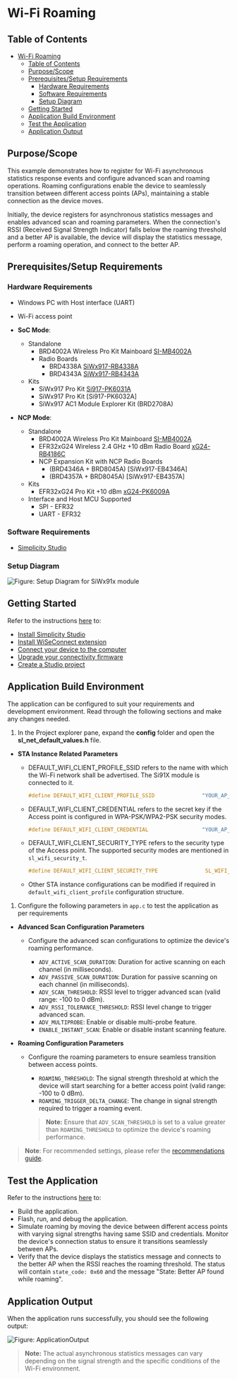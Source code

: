 # Wi-Fi Roaming

## Table of Contents

- [Wi-Fi Roaming](#wi-fi-roaming)
  - [Table of Contents](#table-of-contents)
  - [Purpose/Scope](#purposescope)
  - [Prerequisites/Setup Requirements](#prerequisitessetup-requirements)
    - [Hardware Requirements](#hardware-requirements)
    - [Software Requirements](#software-requirements)
    - [Setup Diagram](#setup-diagram)
  - [Getting Started](#getting-started)
  - [Application Build Environment](#application-build-environment)
  - [Test the Application](#test-the-application)
  - [Application Output](#application-output)

## Purpose/Scope

This example demonstrates how to register for Wi-Fi asynchronous statistics response events and configure advanced scan and roaming operations. Roaming configurations enable the device to seamlessly transition between different access points (APs), maintaining a stable connection as the device moves.

Initially, the device registers for asynchronous statistics messages and enables advanced scan and roaming parameters. When the connection's RSSI (Received Signal Strength Indicator) falls below the roaming threshold and a better AP is available, the device will display the statistics message, perform a roaming operation, and connect to the better AP.

## Prerequisites/Setup Requirements

### Hardware Requirements

- Windows PC with Host interface (UART)
- Wi-Fi access point
- **SoC Mode**:
  - Standalone
    - BRD4002A Wireless Pro Kit Mainboard [SI-MB4002A](https://www.silabs.com/development-tools/wireless/wireless-pro-kit-mainboard?tab=overview)
    - Radio Boards 
  	  - BRD4338A [SiWx917-RB4338A](https://www.silabs.com/development-tools/wireless/wi-fi/siwx917-rb4338a-wifi-6-bluetooth-le-soc-radio-board?tab=overview)
  	  - BRD4343A [SiWx917-RB4343A](https://www.silabs.com/development-tools/wireless/wi-fi/siw917y-rb4343a-wi-fi-6-bluetooth-le-8mb-flash-radio-board-for-module?tab=overview)
  - Kits
  	- SiWx917 Pro Kit [Si917-PK6031A](https://www.silabs.com/development-tools/wireless/wi-fi/siwx917-pro-kit?tab=overview)
  	- SiWx917 Pro Kit [Si917-PK6032A]
    - SiWx917 AC1 Module Explorer Kit (BRD2708A)
  	
- **NCP Mode**:
  - Standalone
    - BRD4002A Wireless Pro Kit Mainboard [SI-MB4002A](https://www.silabs.com/development-tools/wireless/wireless-pro-kit-mainboard?tab=overview)
    - EFR32xG24 Wireless 2.4 GHz +10 dBm Radio Board [xG24-RB4186C](https://www.silabs.com/development-tools/wireless/xg24-rb4186c-efr32xg24-wireless-gecko-radio-board?tab=overview)
    - NCP Expansion Kit with NCP Radio Boards
      - (BRD4346A + BRD8045A) [SiWx917-EB4346A]
      - (BRD4357A + BRD8045A) [SiWx917-EB4357A]
  - Kits
  	- EFR32xG24 Pro Kit +10 dBm [xG24-PK6009A](https://www.silabs.com/development-tools/wireless/efr32xg24-pro-kit-10-dbm?tab=overview)
  - Interface and Host MCU Supported
    - SPI - EFR32
    - UART - EFR32

### Software Requirements

- [Simplicity Studio](https://www.silabs.com/developers/simplicity-studio)

### Setup Diagram

![Figure: Setup Diagram for SiWx91x module](resources/readme/setup.png)

## Getting Started

Refer to the instructions [here](https://docs.silabs.com/wiseconnect/latest/wiseconnect-getting-started/) to:

- [Install Simplicity Studio](https://docs.silabs.com/wiseconnect/latest/wiseconnect-developers-guide-developing-for-silabs-hosts/#install-simplicity-studio)
- [Install WiSeConnect extension](https://docs.silabs.com/wiseconnect/latest/wiseconnect-developers-guide-developing-for-silabs-hosts/#install-the-wi-se-connect-extension)
- [Connect your device to the computer](https://docs.silabs.com/wiseconnect/latest/wiseconnect-developers-guide-developing-for-silabs-hosts/#connect-si-wx91x-to-computer)
- [Upgrade your connectivity firmware ](https://docs.silabs.com/wiseconnect/latest/wiseconnect-developers-guide-developing-for-silabs-hosts/#update-si-wx91x-connectivity-firmware)
- [Create a Studio project ](https://docs.silabs.com/wiseconnect/latest/wiseconnect-developers-guide-developing-for-silabs-hosts/#create-a-project)

## Application Build Environment

The application can be configured to suit your requirements and development environment. Read through the following sections and make any changes needed.

1. In the Project explorer pane, expand the **config** folder and open the **sl_net_default_values.h** file.
- **STA Instance Related Parameters**

  - DEFAULT_WIFI_CLIENT_PROFILE_SSID refers to the name with which the Wi-Fi network shall be advertised. The Si91X module is connected to it.

    ```c
    #define DEFAULT_WIFI_CLIENT_PROFILE_SSID               "YOUR_AP_SSID"      
    ```

  - DEFAULT_WIFI_CLIENT_CREDENTIAL refers to the secret key if the Access point is configured in WPA-PSK/WPA2-PSK security modes.

    ```c
    #define DEFAULT_WIFI_CLIENT_CREDENTIAL                 "YOUR_AP_PASSPHRASE" 
    ```

  - DEFAULT_WIFI_CLIENT_SECURITY_TYPE refers to the security type of the Access point. The supported security modes are mentioned in `sl_wifi_security_t`.

    ```c
    #define DEFAULT_WIFI_CLIENT_SECURITY_TYPE               SL_WIFI_WPA2 
    ```

  - Other STA instance configurations can be modified if required in `default_wifi_client_profile` configuration structure.

1. Configure the following parameters in ``app.c`` to test the application as per requirements
- **Advanced Scan Configuration Parameters**

  - Configure the advanced scan configurations to optimize the device's roaming performance.

    - `ADV_ACTIVE_SCAN_DURATION`: Duration for active scanning on each channel (in milliseconds).
    - `ADV_PASSIVE_SCAN_DURATION`: Duration for passive scanning on each channel (in milliseconds).
    - `ADV_SCAN_THRESHOLD`: RSSI level to trigger advanced scan (valid range: -100 to 0 dBm).
    - `ADV_RSSI_TOLERANCE_THRESHOLD`: RSSI level change to trigger advanced scan.
    - `ADV_MULTIPROBE`: Enable or disable multi-probe feature.
    - `ENABLE_INSTANT_SCAN`: Enable or disable instant scanning feature.

- **Roaming Configuration Parameters**

  - Configure the roaming parameters to ensure seamless transition between access points.

    - `ROAMING_THRESHOLD`: The signal strength threshold at which the device will start searching for a better access point (valid range: -100 to 0 dBm).
    - `ROAMING_TRIGGER_DELTA_CHANGE`: The change in signal strength required to trigger a roaming event.

    > **Note:** Ensure that `ADV_SCAN_THRESHOLD` is set to a value greater than `ROAMING_THRESHOLD` to optimize the device's roaming performance.

> **Note**: For recommended settings, please refer the [recommendations guide](https://docs.silabs.com/wiseconnect/latest/wiseconnect-developers-guide-prog-recommended-settings/).

## Test the Application

Refer to the instructions [here](https://docs.silabs.com/wiseconnect/latest/wiseconnect-getting-started/) to:

- Build the application.
- Flash, run, and debug the application.
- Simulate roaming by moving the device between different access points with varying signal strengths having same SSID and credentials. Monitor the device's connection status to ensure it transitions seamlessly between APs.
- Verify that the device displays the statistics message and connects to the better AP when the RSSI reaches the roaming threshold. The status will contain `state_code: 0x60` and the message "State: Better AP found while roaming".

## Application Output

When the application runs successfully, you should see the following output:

![Figure: ApplicationOutput](resources/readme/output.png)

> **Note:** The actual asynchronous statistics messages can vary depending on the signal strength and the specific conditions of the Wi-Fi environment.
